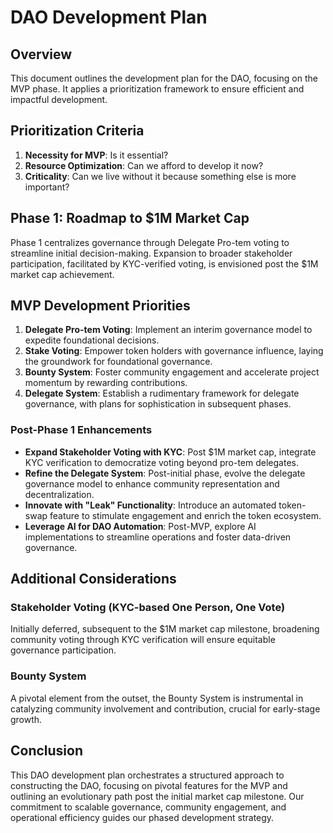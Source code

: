 # DAO Development Plan

## Overview
This document outlines the development plan for the DAO, focusing on the MVP phase. It applies a prioritization framework to ensure efficient and impactful development.

## Prioritization Criteria
1. **Necessity for MVP**: Is it essential?
2. **Resource Optimization**: Can we afford to develop it now?
3. **Criticality**: Can we live without it because something else is more important?

## Phase 1: Roadmap to $1M Market Cap
Phase 1 centralizes governance through Delegate Pro-tem voting to streamline initial decision-making. Expansion to broader stakeholder participation, facilitated by KYC-verified voting, is envisioned post the $1M market cap achievement.

## MVP Development Priorities
1. **Delegate Pro-tem Voting**: Implement an interim governance model to expedite foundational decisions.
2. **Stake Voting**: Empower token holders with governance influence, laying the groundwork for foundational governance.
3. **Bounty System**: Foster community engagement and accelerate project momentum by rewarding contributions.
4. **Delegate System**: Establish a rudimentary framework for delegate governance, with plans for sophistication in subsequent phases.

### Post-Phase 1 Enhancements
- **Expand Stakeholder Voting with KYC**: Post $1M market cap, integrate KYC verification to democratize voting beyond pro-tem delegates.
- **Refine the Delegate System**: Post-initial phase, evolve the delegate governance model to enhance community representation and decentralization.
- **Innovate with "Leak" Functionality**: Introduce an automated token-swap feature to stimulate engagement and enrich the token ecosystem.
- **Leverage AI for DAO Automation**: Post-MVP, explore AI implementations to streamline operations and foster data-driven governance.

## Additional Considerations
### Stakeholder Voting (KYC-based One Person, One Vote)
Initially deferred, subsequent to the $1M market cap milestone, broadening community voting through KYC verification will ensure equitable governance participation.

### Bounty System
A pivotal element from the outset, the Bounty System is instrumental in catalyzing community involvement and contribution, crucial for early-stage growth.

## Conclusion
This DAO development plan orchestrates a structured approach to constructing the DAO, focusing on pivotal features for the MVP and outlining an evolutionary path post the initial market cap milestone. Our commitment to scalable governance, community engagement, and operational efficiency guides our phased development strategy.